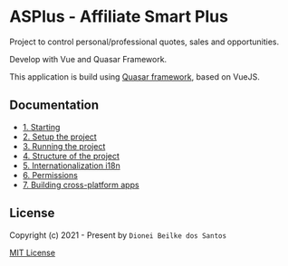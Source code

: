 # ASPlus - Affiliate Smart Plus

Project to control personal/professional quotes, sales and opportunities.

Develop with Vue and Quasar Framework.

This application is build using [Quasar framework](https://github.com/quasarframework/quasar), based on VueJS.

## Documentation

- [1. Starting](./docs/1.STARTING.md)
- [2. Setup the project](./docs/2.SETUP.md)
- [3. Running the project](./docs/3.HOW_TO_RUN.md)
- [4. Structure of the project](./docs/4.STRUCTURE.md)
- [5. Internationalization i18n](./docs/5.INTERNATIONALIZATION.md)
- [6. Permissions](./docs/6.%20PERMISSIONS.md)
- [7. Building cross-platform apps](./docs/7.BUILD_CROSS_PLATAFORM_APPS.md)

## License

Copyright (c) 2021 - Present by `Dionei Beilke dos Santos`

[MIT License](http://en.wikipedia.org/wiki/MIT_License)
